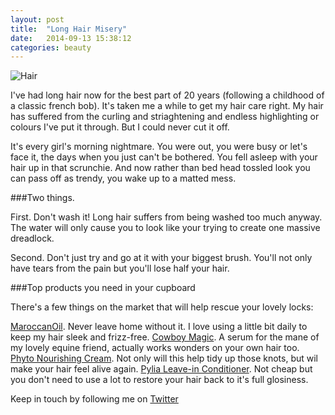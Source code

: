 ```yaml
---
layout: post
title:  "Long Hair Misery"
date:   2014-09-13 15:38:12
categories: beauty
---
```


![Hair](https://raw.githubusercontent.com/raphaelleheaf/nevercinderella/gh-pages/_assets/hair.jpg)

I've had long hair now for the best part of 20 years (following a childhood of a classic french bob). It's taken me a while to get my hair care right. My hair has suffered from the curling and striaghtening and endless highlighting or colours I've put it through. But I could never cut it off.

It's every girl's morning nightmare. You were out, you were busy or let's face it, the days when you just can't be bothered. You fell asleep with your hair up in that scrunchie. And now rather than bed head tossled look you can pass off as trendy, you wake up to a matted mess.

###Two things. 

First. Don't wash it! Long hair suffers from being washed too much anyway. The water will only cause you to look like your trying to create one massive dreadlock.

Second. Don't just try and go at it with your biggest brush. You'll not only have tears from the pain but you'll lose half your hair.

###Top products you need in your cupboard

There's a few things on the market that will help rescue your lovely locks:

[MaroccanOil](http://www.lookfantastic.com/brands/moroccanoil.list). Never leave home without it. I love using a little bit daily to keep my hair sleek and frizz-free. 
[Cowboy Magic](http://www.amazon.co.uk/s/ref=nb_sb_noss_1?url=search-alias%3Daps&field-keywords=cowboy+magic&rh=i%3Aaps%2Ck%3Acowboy+magic). A serum for the mane of my lovely equine friend, actually works wonders on your own hair too.
[Phyto Nourishing Cream](http://www.feelunique.com/p/Phyto-9-Daily-Ultra-Nourishing-Botanical-Cream-50ml). Not only will this help tidy up those knots, but wil make your hair feel alive again.
[Pylia Leave-in Conditioner](http://www.victoriahealth.com/product/Condition-Cream-Rinse-or-Leave-In/9959/brand/Phylia-de-M/864). Not cheap but you don't need to use a lot to restore your hair back to it's full glosiness.





Keep in touch by following me on [Twitter](https://twitter.com/cinderellanever) 


